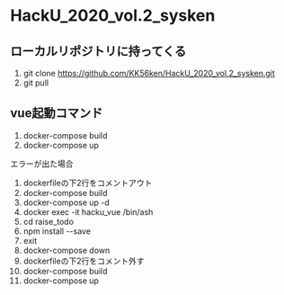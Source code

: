# HackU_2020_vol.2_sysken

## ローカルリポジトリに持ってくる
1. git clone https://github.com/KK56ken/HackU_2020_vol.2_sysken.git
2. git pull 

## vue起動コマンド
1. docker-compose build 
2. docker-compose up

エラーが出た場合
1. dockerfileの下2行をコメントアウト
2. docker-compose build 
3. docker-compose up -d 
4. docker exec -it hacku_vue /bin/ash
5. cd raise_todo
6. npm install --save
7. exit
8. docker-compose down
9. dockerfileの下2行をコメント外す
10. docker-compose build
11. docker-compose up 
